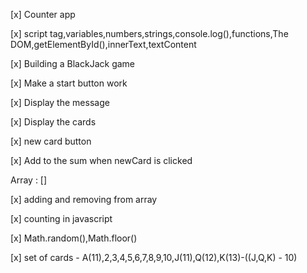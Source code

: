 [x] Counter app  

[x] script tag,variables,numbers,strings,console.log(),functions,The DOM,getElementById(),innerText,textContent


[x] Building a BlackJack game

[x] Make a start button work 

[x] Display the message

[x] Display the cards

[x] new card button 

[x] Add to the sum when newCard is clicked


Array : []

[x] adding and removing from array

[x] counting in javascript

[x] Math.random(),Math.floor()

[x] set of cards - A(11),2,3,4,5,6,7,8,9,10,J(11),Q(12),K(13)-((J,Q,K) - 10)

